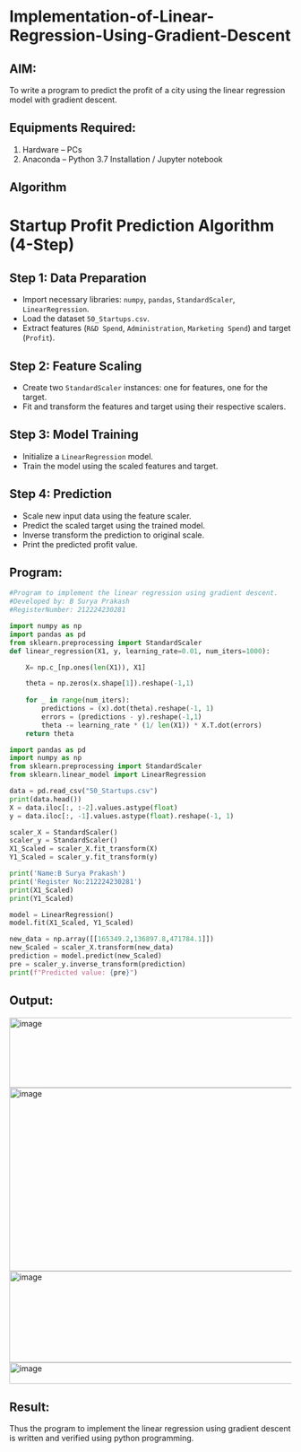 # Implementation-of-Linear-Regression-Using-Gradient-Descent

## AIM:
To write a program to predict the profit of a city using the linear regression model with gradient descent.

## Equipments Required:
1. Hardware – PCs
2. Anaconda – Python 3.7 Installation / Jupyter notebook

## Algorithm

# Startup Profit Prediction Algorithm (4-Step)

## Step 1: Data Preparation
- Import necessary libraries: `numpy`, `pandas`, `StandardScaler`, `LinearRegression`.
- Load the dataset `50_Startups.csv`.
- Extract features (`R&D Spend`, `Administration`, `Marketing Spend`) and target (`Profit`).

## Step 2: Feature Scaling
- Create two `StandardScaler` instances: one for features, one for the target.
- Fit and transform the features and target using their respective scalers.

## Step 3: Model Training
- Initialize a `LinearRegression` model.
- Train the model using the scaled features and target.

## Step 4: Prediction
- Scale new input data using the feature scaler.
- Predict the scaled target using the trained model.
- Inverse transform the prediction to original scale.
- Print the predicted profit value.

## Program:
```python
#Program to implement the linear regression using gradient descent.
#Developed by: B Surya Prakash
#RegisterNumber: 212224230281

import numpy as np
import pandas as pd
from sklearn.preprocessing import StandardScaler
def linear_regression(X1, y, learning_rate=0.01, num_iters=1000):

    X= np.c_[np.ones(len(X1)), X1]

    theta = np.zeros(x.shape[1]).reshape(-1,1)
    
    for _ in range(num_iters):
        predictions = (x).dot(theta).reshape(-1, 1)
        errors = (predictions - y).reshape(-1,1)
        theta -= learning_rate * (1/ len(X1)) * X.T.dot(errors)
    return theta

```
```python
import pandas as pd
import numpy as np
from sklearn.preprocessing import StandardScaler
from sklearn.linear_model import LinearRegression

data = pd.read_csv("50_Startups.csv")
print(data.head())
X = data.iloc[:, :-2].values.astype(float)  
y = data.iloc[:, -1].values.astype(float).reshape(-1, 1)

scaler_X = StandardScaler()
scaler_y = StandardScaler()
X1_Scaled = scaler_X.fit_transform(X)
Y1_Scaled = scaler_y.fit_transform(y)

print('Name:B Surya Prakash')
print('Register No:212224230281')
print(X1_Scaled)
print(Y1_Scaled)

model = LinearRegression()
model.fit(X1_Scaled, Y1_Scaled)

new_data = np.array([[165349.2,136897.8,471784.1]])
new_Scaled = scaler_X.transform(new_data)
prediction = model.predict(new_Scaled)
pre = scaler_y.inverse_transform(prediction)
print(f"Predicted value: {pre}")

```

## Output:

<img width="990" height="125" alt="image" src="https://github.com/user-attachments/assets/8136084c-b37a-4d27-b001-5391311d11a9" />

<img width="997" height="327" alt="image" src="https://github.com/user-attachments/assets/8417534a-5db2-4277-beb4-54c6956861e4" />

<img width="1004" height="163" alt="image" src="https://github.com/user-attachments/assets/b01dd161-99a8-4559-a731-f235216fbc46" />

<img width="1016" height="38" alt="image" src="https://github.com/user-attachments/assets/3fb7d1cb-2209-4457-8a86-3d29414d58b6" />


## Result:
Thus the program to implement the linear regression using gradient descent is written and verified using python programming.
